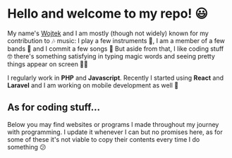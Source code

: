 # Hello and welcome to my repo! 😃

My name's [Wojtek](http://wpww.pl) and I am mostly (though not widely) known for my contribution to 🎶 music: I play a few instruments 🎸, I am a member of a few bands 👥 and I commit a few songs 📝 But aside from that, I like coding stuff 🤓 there's something satisfying in typing magic words and seeing pretty things appear on screen 🧙‍♂️

I regularly work in **PHP** and **Javascript**. Recently I started using **React** and **Laravel** and I am working on mobile development as well 📱

## As for coding stuff...

Below you may find websites or programs I made throughout my journey with programming. I update it whenever I can but no promises here, as for some of these it's not viable to copy their contents every time I do something 😕
